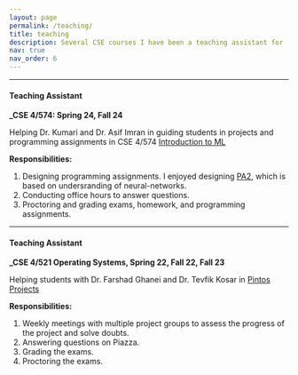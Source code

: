 ```yaml
---
layout: page
permalink: /teaching/
title: teaching
description: Several CSE courses I have been a teaching assistant for
nav: true
nav_order: 6
---
```


<hr>

#### Teaching Assistant

**\_CSE 4/574: Spring 24, Fall 24**

Helping Dr. Kumari and Dr. Asif Imran in guiding students in projects and programming assignments in CSE 4/574 [Introduction to ML](https://cse.buffalo.edu/~poonamku/)

**Responsibilities:**

1. Designing programming assignments. I enjoyed designing [PA2](https://github.com/bhosalems/CSE-574-PA-2), which is based on undersranding of neural-networks.
2. Conducting office hours to answer questions.
3. Proctoring and grading exams, homework, and programming assignments.

<hr>

#### Teaching Assistant

**\_CSE 4/521 Operating Systems, Spring 22, Fall 22, Fall 23**

Helping students with Dr. Farshad Ghanei and Dr. Tevfik Kosar in [Pintos Projects](https://en.wikipedia.org/wiki/Pintos)

**Responsibilities:**

1. Weekly meetings with multiple project groups to assess the progress of the project and solve doubts.
2. Answering questions on Piazza.
3. Grading the exams.
4. Proctoring the exams.
